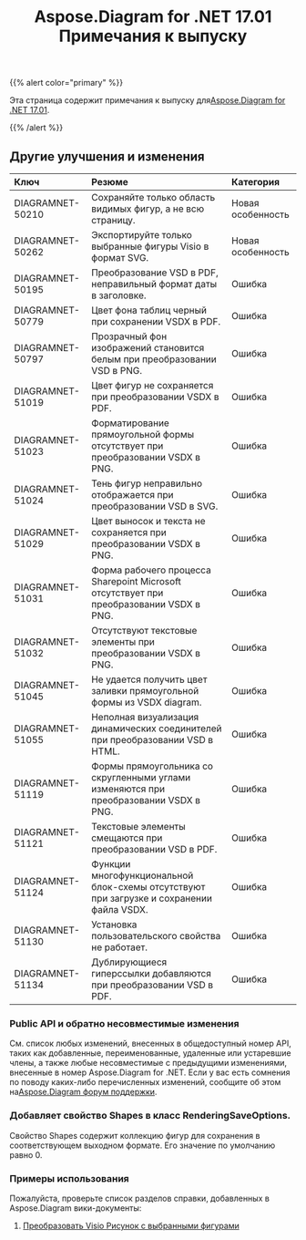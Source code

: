 ﻿---
title: Aspose.Diagram for .NET 17.01 Примечания к выпуску
type: docs
weight: 120
url: /ru/net/aspose-diagram-for-net-17-01-release-notes/
---
{{% alert color="primary" %}} 

Эта страница содержит примечания к выпуску для[Aspose.Diagram for .NET 17.01](https://www.nuget.org/packages/Aspose.Diagram/17.1.0).

{{% /alert %}} 
## **Другие улучшения и изменения**

|**Ключ**|**Резюме**|**Категория**|
|:- |:- |:- |
|DIAGRAMNET-50210|Сохраняйте только область видимых фигур, а не всю страницу.|Новая особенность|
|DIAGRAMNET-50262|Экспортируйте только выбранные фигуры Visio в формат SVG.|Новая особенность|
|DIAGRAMNET-50195|Преобразование VSD в PDF, неправильный формат даты в заголовке.|Ошибка|
|DIAGRAMNET-50779|Цвет фона таблиц черный при сохранении VSDX в PDF.|Ошибка|
|DIAGRAMNET-50797|Прозрачный фон изображений становится белым при преобразовании VSD в PNG.|Ошибка|
|DIAGRAMNET-51019|Цвет фигур не сохраняется при преобразовании VSDX в PDF.|Ошибка|
|DIAGRAMNET-51023|Форматирование прямоугольной формы отсутствует при преобразовании VSDX в PNG.|Ошибка|
|DIAGRAMNET-51024|Тень фигур неправильно отображается при преобразовании VSD в SVG.|Ошибка|
|DIAGRAMNET-51029|Цвет выносок и текста не сохраняется при преобразовании VSDX в PNG.|Ошибка|
|DIAGRAMNET-51031|Форма рабочего процесса Sharepoint Microsoft отсутствует при преобразовании VSDX в PNG.|Ошибка|
|DIAGRAMNET-51032|Отсутствуют текстовые элементы при преобразовании VSDX в PNG.|Ошибка|
|DIAGRAMNET-51045|Не удается получить цвет заливки прямоугольной формы из VSDX diagram.|Ошибка|
|DIAGRAMNET-51055|Неполная визуализация динамических соединителей при преобразовании VSD в HTML.|Ошибка|
|DIAGRAMNET-51119|Формы прямоугольника со скругленными углами изменяются при преобразовании VSDX в PNG.|Ошибка|
|DIAGRAMNET-51121|Текстовые элементы смещаются при преобразовании VSD в PDF.|Ошибка|
|DIAGRAMNET-51124|Функции многофункциональной блок-схемы отсутствуют при загрузке и сохранении файла VSDX.|Ошибка|
|DIAGRAMNET-51130|Установка пользовательского свойства не работает.|Ошибка|
|DIAGRAMNET-51134|Дублирующиеся гиперссылки добавляются при преобразовании VSD в PDF.|Ошибка|
### **Public API и обратно несовместимые изменения**
См. список любых изменений, внесенных в общедоступный номер API, таких как добавленные, переименованные, удаленные или устаревшие члены, а также любые несовместимые с предыдущими изменениями, внесенные в номер Aspose.Diagram for .NET. Если у вас есть сомнения по поводу каких-либо перечисленных изменений, сообщите об этом на[Aspose.Diagram форум поддержки](https://forum.aspose.com/c/diagram/17).
### **Добавляет свойство Shapes в класс RenderingSaveOptions.**
Свойство Shapes содержит коллекцию фигур для сохранения в соответствующем выходном формате. Его значение по умолчанию равно 0.
### **Примеры использования**
Пожалуйста, проверьте список разделов справки, добавленных в Aspose.Diagram вики-документы:

1. [Преобразовать Visio Рисунок с выбранными фигурами](https://docs.aspose.com/diagram/net/convert-visio-to-pdf/)
